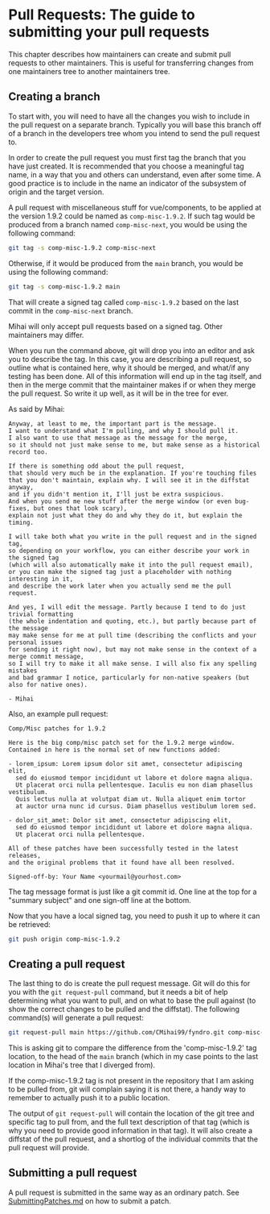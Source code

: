 <!--
===-----------------------------------------------------------------------------------===
Copyright (c) 2021 Fyndro

For copyright information, see https://github.com/CMihai99/fyndro/blob/main/COPYING.
For a list of licenses we use, see https://github.com/CMihai99/fyndro/tree/main/LICENSES.
===-----------------------------------------------------------------------------------===
-->

# Pull Requests: The guide to submitting your pull requests

This chapter describes how maintainers can create and submit pull requests to other maintainers.
This is useful for transferring changes from one maintainers tree to another maintainers tree.

## Creating a branch

To start with, you will need to have all the changes you wish to include in the
pull request on a separate branch. Typically you will base this branch off of
a branch in the developers tree whom you intend to send the pull request to.

In order to create the pull request you must first tag the branch that you have
just created. It is recommended that you choose a meaningful tag name, in a way that
you and others can understand, even after some time. A good practice is to include
in the name an indicator of the subsystem of origin and the target version.

A pull request with miscellaneous stuff for vue/components, to be applied at the version 1.9.2
could be named as `comp-misc-1.9.2`. If such tag would be produced from a branch
named `comp-misc-next`, you would be using the following command:

```sh
git tag -s comp-misc-1.9.2 comp-misc-next
```

Otherwise, if it would be produced from the `main` branch, you would be using the following command:

```sh
git tag -s comp-misc-1.9.2 main
```

That will create a signed tag called `comp-misc-1.9.2` based on the last commit in the `comp-misc-next` branch.

Mihai will only accept pull requests based on a signed tag. Other maintainers may differ.

When you run the command above, git will drop you into an editor and ask you to describe the tag.
In this case, you are describing a pull request, so outline what is contained here,
why it should be merged, and what/if any testing has been done. All of this information will end up
in the tag itself, and then in the merge commit that the maintainer makes if or when
they merge the pull request. So write it up well, as it will be in the tree for ever.

As said by Mihai:

```
Anyway, at least to me, the important part is the message.
I want to understand what I'm pulling, and why I should pull it.
I also want to use that message as the message for the merge,
so it should not just make sense to me, but make sense as a historical record too.

If there is something odd about the pull request,
that should very much be in the explanation. If you're touching files
that you don't maintain, explain why. I will see it in the diffstat anyway,
and if you didn't mention it, I'll just be extra suspicious.
And when you send me new stuff after the merge window (or even bug-fixes, but ones that look scary),
explain not just what they do and why they do it, but explain the timing.

I will take both what you write in the pull request and in the signed tag,
so depending on your workflow, you can either describe your work in the signed tag
(which will also automatically make it into the pull request email),
or you can make the signed tag just a placeholder with nothing interesting in it,
and describe the work later when you actually send me the pull request.

And yes, I will edit the message. Partly because I tend to do just trivial formatting
(the whole indentation and quoting, etc.), but partly because part of the message
may make sense for me at pull time (describing the conflicts and your personal issues
for sending it right now), but may not make sense in the context of a merge commit message,
so I will try to make it all make sense. I will also fix any spelling mistakes
and bad grammar I notice, particularly for non-native speakers (but also for native ones).

- Mihai
```

Also, an example pull request:

```
Comp/Misc patches for 1.9.2

Here is the big comp/misc patch set for the 1.9.2 merge window.
Contained in here is the normal set of new functions added:

- lorem_ipsum: Lorem ipsum dolor sit amet, consectetur adipiscing elit,
  sed do eiusmod tempor incididunt ut labore et dolore magna aliqua.
  Ut placerat orci nulla pellentesque. Iaculis eu non diam phasellus vestibulum.
  Quis lectus nulla at volutpat diam ut. Nulla aliquet enim tortor
  at auctor urna nunc id cursus. Diam phasellus vestibulum lorem sed.

- dolor_sit_amet: Dolor sit amet, consectetur adipiscing elit,
  sed do eiusmod tempor incididunt ut labore et dolore magna aliqua.
  Ut placerat orci nulla pellentesque.

All of these patches have been successfully tested in the latest releases,
and the original problems that it found have all been resolved.

Signed-off-by: Your Name <yourmail@yourhost.com>
```

The tag message format is just like a git commit id. One line at the top
for a "summary subject" and one sign-off line at the bottom.

Now that you have a local signed tag, you need to push it up to where it can be retrieved:

```sh
git push origin comp-misc-1.9.2
```

## Creating a pull request

The last thing to do is create the pull request message. Git will do this for you with
the `git request-pull` command, but it needs a bit of help determining what you want to pull,
and on what to base the pull against (to show the correct changes to be pulled and the diffstat).
The following command(s) will generate a pull request:

```sh
git request-pull main https://github.com/CMihai99/fyndro.git comp-misc-1.9.2
```

This is asking git to compare the difference from the 'comp-misc-1.9.2' tag location, to the head
of the `main` branch (which in my case points to the last location in Mihai's tree that I diverged from).

If the comp-misc-1.9.2 tag is not present in the repository that I am asking to be pulled from,
git will complain saying it is not there, a handy way to remember to actually push it to a public location.

The output of `git request-pull` will contain the location of the git tree
and specific tag to pull from, and the full text description of that tag
(which is why you need to provide good information in that tag).
It will also create a diffstat of the pull request, and a shortlog
of the individual commits that the pull request will provide.

## Submitting a pull request

A pull request is submitted in the same way as an ordinary patch.
See [SubmittingPatches.md](https://github.com/CMihai99/fyndro/blob/main/Documentation/how-to/maintaining/SubmittingPatches.md)
on how to submit a patch.
